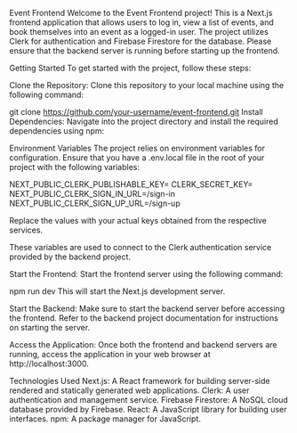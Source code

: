 Event Frontend
Welcome to the Event Frontend project! This is a Next.js frontend application that allows users to log in, view a list of events, and book themselves into an event as a logged-in user. The project utilizes Clerk for authentication and Firebase Firestore for the database. Please ensure that the backend server is running before starting up the frontend.

Getting Started
To get started with the project, follow these steps:

Clone the Repository: Clone this repository to your local machine using the following command:

git clone https://github.com/your-username/event-frontend.git
Install Dependencies: Navigate into the project directory and install the required dependencies using npm:

Environment Variables
The project relies on environment variables for configuration. Ensure that you have a .env.local file in the root of your project with the following variables:

NEXT_PUBLIC_CLERK_PUBLISHABLE_KEY=
CLERK_SECRET_KEY=
NEXT_PUBLIC_CLERK_SIGN_IN_URL=/sign-in
NEXT_PUBLIC_CLERK_SIGN_UP_URL=/sign-up


Replace the values with your actual keys obtained from the respective services.


These variables are used to connect to the Clerk authentication service provided by the backend project.

Start the Frontend: Start the frontend server using the following command:

npm run dev
This will start the Next.js development server.

Start the Backend: Make sure to start the backend server before accessing the frontend. Refer to the backend project documentation for instructions on starting the server.

Access the Application: Once both the frontend and backend servers are running, access the application in your web browser at http://localhost:3000.

Technologies Used
Next.js: A React framework for building server-side rendered and statically generated web applications.
Clerk: A user authentication and management service.
Firebase Firestore: A NoSQL cloud database provided by Firebase.
React: A JavaScript library for building user interfaces.
npm: A package manager for JavaScript.
